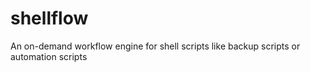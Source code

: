 # shellflow
An on-demand workflow engine for shell scripts like backup scripts or automation scripts
